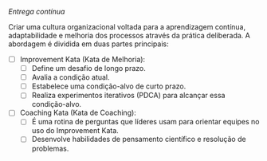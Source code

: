 _Entrega contínua_

Criar uma cultura organizacional voltada para a aprendizagem contínua, adaptabilidade e melhoria dos processos através da prática deliberada. A abordagem é dividida em duas partes principais:

- [ ] Improvement Kata (Kata de Melhoria):
	- [ ] Define um desafio de longo prazo.
	- [ ] Avalia a condição atual.
	- [ ] Estabelece uma condição-alvo de curto prazo.
	- [ ] Realiza experimentos iterativos (PDCA) para alcançar essa condição-alvo.

- [ ] Coaching Kata (Kata de Coaching):
	- [ ] É uma rotina de perguntas que líderes usam para orientar equipes no uso do Improvement Kata.
	- [ ] Desenvolve habilidades de pensamento científico e resolução de problemas.
